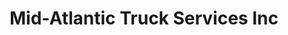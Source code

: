 ---
title: "Mid-Atlantic Truck Services Inc"
url: /dunn/mid-atlantic-truck-services-inc/
shop: tyres
---